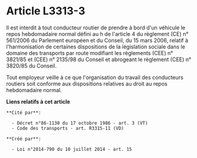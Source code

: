# Article L3313-3

Il est interdit à tout conducteur routier de prendre à bord d'un véhicule le repos hebdomadaire normal défini au h de
l'article 4 du règlement (CE) n° 561/2006 du Parlement européen et du Conseil, du 15 mars 2006, relatif à l'harmonisation de
certaines dispositions de la législation sociale dans le domaine des transports par route modifiant les règlements (CEE) n°
3821/85 et (CEE) n° 2135/98 du Conseil et abrogeant le règlement (CEE) n° 3820/85 du Conseil.

Tout employeur veille à ce que l'organisation du travail des conducteurs routiers soit conforme aux dispositions relatives au
droit au repos hebdomadaire normal.

**Liens relatifs à cet article**

	**Cité par**:

	  - Décret n°86-1130 du 17 octobre 1986 - art. 3 (VT)
	  - Code des transports - art. R3315-11 (VD)

	**Créé par**:

	  - Loi n°2014-790 du 10 juillet 2014 - art. 15
